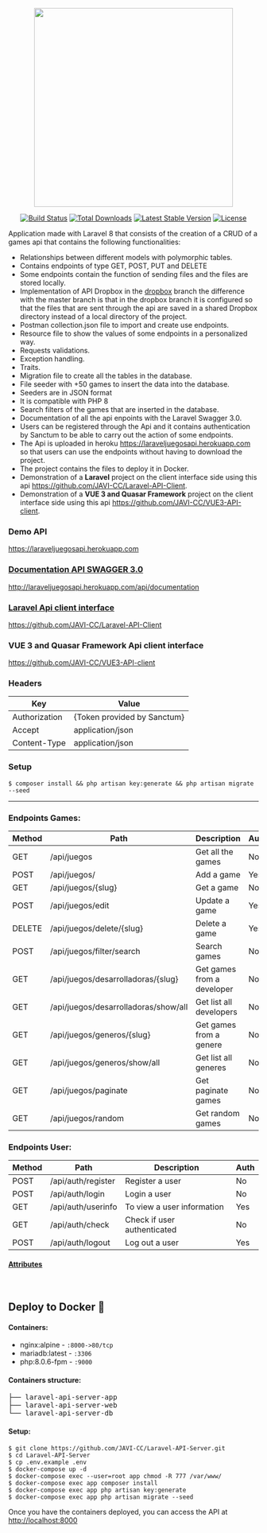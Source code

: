 <p align="center"><img src="https://raw.githubusercontent.com/laravel/art/master/logo-lockup/5%20SVG/2%20CMYK/1%20Full%20Color/laravel-logolockup-cmyk-red.svg" width="400"></p>

<p align="center">
<a href="https://travis-ci.org/laravel/framework"><img src="https://travis-ci.org/laravel/framework.svg" alt="Build Status"></a>
<a href="https://packagist.org/packages/laravel/framework"><img src="https://poser.pugx.org/laravel/framework/d/total.svg" alt="Total Downloads"></a>
<a href="https://packagist.org/packages/laravel/framework"><img src="https://poser.pugx.org/laravel/framework/v/stable.svg" alt="Latest Stable Version"></a>
<a href="https://packagist.org/packages/laravel/framework"><img src="https://poser.pugx.org/laravel/framework/license.svg" alt="License"></a>
</p>

<span>Application made with Laravel 8 that consists of the creation of a CRUD of a games api that contains the following functionalities:</span>
<ul>
  <li>Relationships between different models with polymorphic tables.</li>
  <li>Contains endpoints of type GET, POST, PUT and DELETE</li>
  <li>Some endpoints contain the function of sending files and the files are stored locally.</li>
  <li>Implementation of API Dropbox in the <a href="https://github.com/JAVI-CC/Laravel-API-Server/tree/dropbox">dropbox</a> branch the difference with the master branch is that in the dropbox branch it is configured so that the files that are sent through the api are saved in a shared Dropbox directory instead of a local directory of the project.</li>
  <li>Postman collection.json file to import and create use endpoints.</li>
  <li>Resource file to show the values of some endpoints in a personalized way.</li>
  <li>Requests validations.</li>
  <li>Exception handling.</li>
  <li>Traits.</li>
  <li>Migration file to create all the tables in the database.</li>
  <li>File seeder with +50 games to insert the data into the database.</li>
  <li>Seeders are in JSON format</li>
  <li>It is compatible with PHP 8</li>
  <li>Search filters of the games that are inserted in the database.</li>
  <li>Documentation of all the api enpoints with the Laravel Swagger 3.0.</li>
  <li>Users can be registered through the Api and it contains authentication by Sanctum to be able to carry out the action of some endpoints.</li>
  <li>The Api is uploaded in heroku <a href="https://laraveljuegosapi.herokuapp.com/api/juegos" target="_blank">https://laraveljuegosapi.herokuapp.com</a> so that users can use the endpoints without having to download the project.</li>
  <li>The project contains the files to deploy it in Docker.</li>
  <li>Demonstration of a <b>Laravel</b> project on the client interface side using this api <a href="https://github.com/JAVI-CC/Laravel-API-Client" target="_blank">https://github.com/JAVI-CC/Laravel-API-Client</a>.</li>
  <li>Demonstration of a <b>VUE 3 and Quasar Framework</b> project on the client interface side using this api <a href="https://github.com/JAVI-CC/VUE3-API-client" target="_blank">https://github.com/JAVI-CC/VUE3-API-client</a>.</li>
</ul> 

<h3>Demo API</h3>
<p><a href="https://laraveljuegosapi.herokuapp.com/api/juegos" target="_blank">https://laraveljuegosapi.herokuapp.com</p>

<h3>Documentation API SWAGGER 3.0</h3>
<p><a href="http://laraveljuegosapi.herokuapp.com/api/documentation" target="_blank">http://laraveljuegosapi.herokuapp.com/api/documentation</p>

<h3>Laravel Api client interface</h3>
<p><a href="https://github.com/JAVI-CC/Laravel-API-Client" target="_blank">https://github.com/JAVI-CC/Laravel-API-Client</a></p>

<h3>VUE 3 and Quasar Framework Api client interface</h3>
<p><a href="https://github.com/JAVI-CC/VUE3-API-client" target="_blank">https://github.com/JAVI-CC/VUE3-API-client</a></p>


<h3>Headers</h3>
<table>
<thead>
<tr>
<th>Key</th>
<th>Value</th>
</tr>
</thead>
<tbody>
<tr>
<td>Authorization</td>
<td>{Token provided by Sanctum}</td>
</tr>
<tr>
<td>Accept</td>
<td>application/json</td>
</tr>
<tr>
<td>Content-Type</td>
<td>application/json</td>
</tr>
</tbody>
</table>

<h3>Setup</h3>
<pre>
<code>$ composer install && php artisan key:generate && php artisan migrate --seed</code>
</pre>

<hr>

<h3>Endpoints Games:</h3>
<table>
<thead>
<tr>
<th>Method</th>
<th>Path</th>
<th>Description</th>
<th>Auth</th>
</tr>
</thead>
<tbody>
<tr>
<td>GET</td>
<td>/api/juegos</td>
<td>Get all the games</td>
<td>No</td>
</tr>
<tr>
<td>POST</td>
<td>/api/juegos/</td>
<td>Add a game</td>
<td>Yes</td>
</tr>
<tr>
<td>GET</td>
<td>/api/juegos/{slug}</td>
<td>Get a game</td>
<td>No</td>
</tr>
<tr>
<td>POST</td>
<td>/api/juegos/edit</td>
<td>Update a game</td>
<td>Yes</td>
</tr>
<tr>
<td>DELETE</td>
<td>/api/juegos/delete/{slug}</td>
<td>Delete a game</td>
<td>Yes</td>
</tr>
<tr>
<td>POST</td>
<td>/api/juegos/filter/search</td>
<td>Search games</td>
<td>No</td>
</tr>
<tr>
<td>GET</td>
<td>/api/juegos/desarrolladoras/{slug}</td>
<td>Get games from a developer</td>
<td>No</td>
</tr>
<tr>
<td>GET</td>
<td>/api/juegos/desarrolladoras/show/all</td>
<td>Get list all developers</td>
<td>No</td>
</tr>
<tr>
<td>GET</td>
<td>/api/juegos/generos/{slug}</td>
<td>Get games from a genere</td>
<td>No</td>
<tr>
<td>GET</td>
<td>/api/juegos/generos/show/all</td>
<td>Get list all generes</td>
<td>No</td>
</tr>
<tr>
<td>GET</td>
<td>/api/juegos/paginate</td>
<td>Get paginate games</td>
<td>No</td>
</tr>
<tr>
<td>GET</td>
<td>/api/juegos/random</td>
<td>Get random games</td>
<td>No</td>
</tr>
</tbody>
</table>

<h3>Endpoints User:</h3>
<table>
<thead>
<tr>
<th>Method</th>
<th>Path</th>
<th>Description</th>
<th>Auth</th>
</tr>
</thead>
<tbody>
<tr>
<td>POST</td>
<td>/api/auth/register</td>
<td>Register a user</td>
<td>No</td>
</tr>
<tr>
<td>POST</td>
<td>/api/auth/login</td>
<td>Login a user</td>
<td>No</td>
</tr>
<tr>
<td>GET</td>
<td>/api/auth/userinfo</td>
<td>To view a user information</td>
<td>Yes</td>
</tr>
<tr>
<td>GET</td>
<td>/api/auth/check</td>
<td>Check if user authenticated</td>
<td>No</td>
</tr>
<tr>
<td>POST</td>
<td>/api/auth/logout</td>
<td>Log out a user</td>
<td>Yes</td>
</tr>
</tbody>
</table>

<h4><a href="http://laraveljuegosapi.herokuapp.com/api/documentation" target="_blank">Attributes</a></h4>

<br>

<h2>Deploy to Docker <g-emoji class="g-emoji" alias="whale" fallback-src="https://github.githubassets.com/images/icons/emoji/unicode/1f433.png">🐳</g-emoji></h2>

<h4>Containers:</h4>
<ul>
<li><span>nginx:alpine</span> - <code>:8000->80/tcp</code></li>
<li><span>mariadb:latest</span> - <code>:3306</code></li>
<li><span>php:8.0.6-fpm</span> - <code>:9000</code></li>
</ul>

<h4>Containers structure:</h4>
<div class="highlight highlight-source-shell"><pre>├── laravel-api-server-app
├── laravel-api-server-web
└── laravel-api-server-db</pre></div>

<h4>Setup:</h4>
<pre>
<code>$ git clone https://github.com/JAVI-CC/Laravel-API-Server.git
$ cd Laravel-API-Server
$ cp .env.example .env
$ docker-compose up -d
$ docker-compose exec --user=root app chmod -R 777 /var/www/
$ docker-compose exec app composer install
$ docker-compose exec app php artisan key:generate
$ docker-compose exec app php artisan migrate --seed</code>
</pre>

<span>Once you have the containers deployed, you can access the API at </span> <a href="http://localhost:8000" target="_blank">http://localhost:8000</a>
